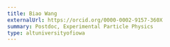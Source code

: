 ```yaml
---
title: Biao Wang
externalUrl: https://orcid.org/0000-0002-9157-360X
summary: Postdoc, Experimental Particle Physics
type: altuniversityofiowa
---
```

